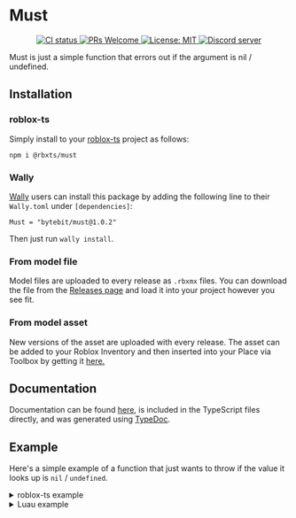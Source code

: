 # Must
<p align="center">
  <a href="https://github.com/Bytebit-Org/roblox-Must/actions">
      <img src="https://github.com/Bytebit-Org/roblox-Must/workflows/CI/badge.svg" alt="CI status" />
  </a>
  <a href="http://makeapullrequest.com">
    <img src="https://img.shields.io/badge/PRs-welcome-blue.svg" alt="PRs Welcome" />
  </a>
  <a href="https://opensource.org/licenses/MIT">
    <img src="https://img.shields.io/badge/License-MIT-blue.svg" alt="License: MIT" />
  </a>
  <a href="https://discord.gg/QEz3v8y">
    <img src="https://img.shields.io/badge/discord-join-7289DA.svg?logo=discord&longCache=true&style=flat" alt="Discord server" />
  </a>
</p>

Must is just a simple function that errors out if the argument is nil / undefined.

## Installation
### roblox-ts
Simply install to your [roblox-ts](https://roblox-ts.com/) project as follows:
```
npm i @rbxts/must
```

### Wally
[Wally](https://github.com/UpliftGames/wally/) users can install this package by adding the following line to their `Wally.toml` under `[dependencies]`:
```
Must = "bytebit/must@1.0.2"
```

Then just run `wally install`.

### From model file
Model files are uploaded to every release as `.rbxmx` files. You can download the file from the [Releases page](https://github.com/Bytebit-Org/roblox-Must/releases) and load it into your project however you see fit.

### From model asset
New versions of the asset are uploaded with every release. The asset can be added to your Roblox Inventory and then inserted into your Place via Toolbox by getting it [here.](https://www.roblox.com/library/9164403107/Warn-Function)

## Documentation
Documentation can be found [here](https://github.com/Bytebit-Org/roblox-Must/tree/master/docs), is included in the TypeScript files directly, and was generated using [TypeDoc](https://typedoc.org/).

## Example
Here's a simple example of a function that just wants to throw if the value it looks up is `nil` / `undefined`.

<details>
  <summary>roblox-ts example</summary>

  ```ts
  import { must } from "@rbxts/must";

  export class Foo {
    public bar() {
      const fetchedValue = must(fetchSomeValue());
      
      // more logic
    }
  }
  ```
</details>

<details>
  <summary>Luau example</summary>

  ```lua
  local must = require(path.to.modules["must"]).must

  local Foo = {}
  Foo.__index = Foo

  function new()
    local self = {}
    setmetatable(self, Foo)

    return self
  end

  function Foo:bar()
    local fetchedValue = must(fetchSomeValue())

    -- more logic
  end

  return {
    new = new
  }
  ```
</details>
